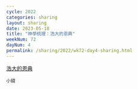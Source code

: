 ```yaml
---
cycle: 2022
categories: sharing
layout: sharing
date: 2023-05-18
title: "神學梳理：浩大的恩典"
weekNum: 72
dayNum: 4
permalink: /sharing/2022/wk72-day4-sharing.html
---
```

[浩大的恩典](https://eccseattle.github.io/media/sharing/2022/wk072/2023-05-18-bin.m4a)

`小錢`
